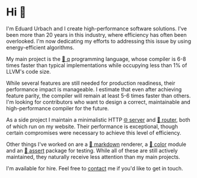 # Hi 👋

I'm Eduard Urbach and I create high-performance software solutions.
I've been more than 20 years in this industry, where efficiency has often been overlooked.
I'm now dedicating my efforts to addressing this issue by using energy-efficient algorithms.

My main project is the [🌱 q](https://git.urbach.dev/cli/q) programming language, whose compiler is 6-8 times faster than typical implementations while occupying less than 1% of LLVM's code size.

While several features are still needed for production readiness, their performance impact is manageable.
I estimate that even after achieving feature parity, the compiler will remain at least 5-6 times faster than others.
I'm looking for contributors who want to design a correct, maintainable and high-performance compiler for the future.

As a side project I maintain a minimalistic HTTP [🌐 server](https://git.urbach.dev/go/web)
and [🔗 router](https://git.urbach.dev/go/router), both of which run on my website.
Their performance is exceptional, though certain compromises were necessary to achieve this level of efficiency.

Other things I've worked on are
a [📃 markdown](https://git.urbach.dev/go/markdown) renderer,
a [🌈 color](https://git.urbach.dev/go/color) module and
an [🚦 assert](https://git.urbach.dev/go/assert) package for testing.
While all of these are still actively maintained, they naturally receive less attention than my main projects.

I'm available for hire. Feel free to [contact](https://urbach.dev/contact) me if you'd like to get in touch.
